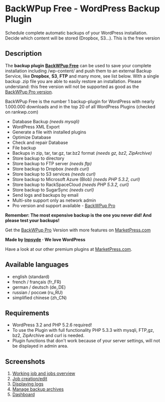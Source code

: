 # BackWPup Free - WordPress Backup Plugin
Schedule complete automatic backups of your WordPress installation. Decide which content will be stored (Dropbox, S3…). This is the free version

## Description
The **backup plugin** **[BackWPup Free](http://marketpress.com/product/backwpup-pro/)** can be used to save your complete installation including /wp-content/ and push them to an external Backup Service, like **Dropbox**, **S3**, **FTP** and many more, see list below. With a single backup .zip file you are able to easily restore an installation. Please understand: this free version will not be supported as good as the [BackWPup Pro version](http://marketpress.com/product/backwpup-pro/).

BackWPup Free is the number 1 backup-plugin for WordPress with nearly 1.000.000 downloads and in the top 20 of all WordPress Plugins (checked on rankwp.com)

* Database Backup  *(needs mysqli)*
* WordPress XML Export
* Generate a file with installed plugins
* Optimize Database
* Check and repair Database
* File backup
* Backups in zip, tar, tar.gz, tar.bz2 format *(needs gz, bz2, ZipArchive)*
* Store backup to directory
* Store backup to FTP server *(needs ftp)*
* Store backup to Dropbox *(needs curl)*
* Store backup to S3 services *(needs curl)*
* Store backup to Microsoft Azure (Blob) *(needs PHP 5.3.2, curl)*
* Store backup to RackSpaceCloud *(needs PHP 5.3.2, curl)*
* Store backup to SugarSync *(needs curl)*
* Send logs and backups by email
* Multi-site support only as network admin
* Pro version and support available - [BackWPup Pro](http://marketpress.com/product/backwpup-pro/)


**Remember: The most expensive backup is the one you never did! And please test your backups!**

Get the [BackWPup Pro](http://marketpress.com/product/backwpup-pro/) Version with more features on [MarketPress.com](http://marketpress.com/product/backwpup-pro/)

**Made by [Inpsyde](http://inpsyde.com) &middot; We love WordPress**

Have a look at our other premium plugins at [MarketPress.com](http://marketpress.com).


## Available languages
* english (standard)
* french / français (fr_FR)
* german / deutsch (de_DE)
* russian / pоссия (ru_RU)
* simplified chinese (zh_CN)

## Requirements
* WordPress 3.2 and PHP 5.2.6 required!
* To use the Plugin with full functionality PHP 5.3.3 with mysqli, FTP,gz, bz2,  ZipArchive and curl is needed.
* Plugin functions that don't work because of your server settings, will not be displayed in admin area.


## Screenshots

1. [Working job and jobs overview](https://raw.github.com/inpsyde/backwpup/master/screenshot-1.png)
2. [Job creation/edit](https://raw.github.com/inpsyde/backwpup/master/screenshot-2.png)
3. [Displaying logs](https://raw.github.com/inpsyde/backwpup/master/screenshot-3.png)
4. [Manage backup archives](https://raw.github.com/inpsyde/backwpup/master/screenshot-4.png)
5. [Dashboard](https://raw.github.com/inpsyde/backwpup/master/screenshot-5.png)

